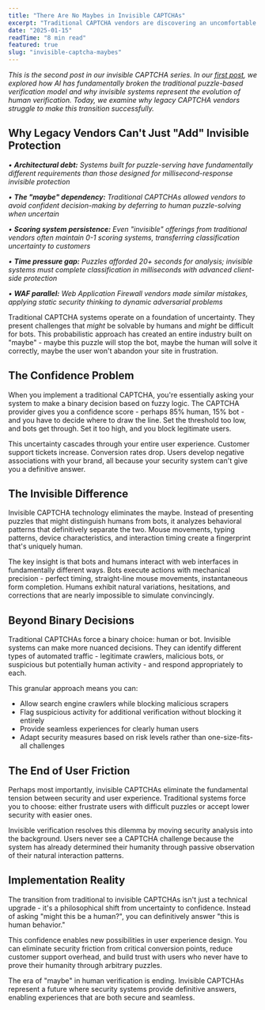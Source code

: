 ```yaml
---
title: "There Are No Maybes in Invisible CAPTCHAs"
excerpt: "Traditional CAPTCHA vendors are discovering an uncomfortable truth: you can't retrofit confidence into systems built for uncertainty."
date: "2025-01-15"
readTime: "8 min read"
featured: true
slug: "invisible-captcha-maybes"
---
```



*This is the second post in our invisible CAPTCHA series. In our [first post](http://link-to-first-blog), we explored how AI has fundamentally broken the traditional puzzle-based verification model and why invisible systems represent the evolution of human verification. Today, we examine why legacy CAPTCHA vendors struggle to make this transition successfully.*



## Why Legacy Vendors Can't Just "Add" Invisible Protection

*• **Architectural debt:** Systems built for puzzle-serving have fundamentally different requirements than those designed for millisecond-response invisible protection*

*• **The "maybe" dependency:** Traditional CAPTCHAs allowed vendors to avoid confident decision-making by deferring to human puzzle-solving when uncertain*

*• **Scoring system persistence:** Even "invisible" offerings from traditional vendors often maintain 0-1 scoring systems, transferring classification uncertainty to customers*

*• **Time pressure gap:** Puzzles afforded 20+ seconds for analysis; invisible systems must complete classification in milliseconds with advanced client-side protection*

*• **WAF parallel:** Web Application Firewall vendors made similar mistakes, applying static security thinking to dynamic adversarial problems*

Traditional CAPTCHA systems operate on a foundation of uncertainty. They present challenges that *might* be solvable by humans and *might* be difficult for bots. This probabilistic approach has created an entire industry built on "maybe" - maybe this puzzle will stop the bot, maybe the human will solve it correctly, maybe the user won't abandon your site in frustration.

## The Confidence Problem

When you implement a traditional CAPTCHA, you're essentially asking your system to make a binary decision based on fuzzy logic. The CAPTCHA provider gives you a confidence score - perhaps 85% human, 15% bot - and you have to decide where to draw the line. Set the threshold too low, and bots get through. Set it too high, and you block legitimate users.

This uncertainty cascades through your entire user experience. Customer support tickets increase. Conversion rates drop. Users develop negative associations with your brand, all because your security system can't give you a definitive answer.

## The Invisible Difference

Invisible CAPTCHA technology eliminates the maybe. Instead of presenting puzzles that might distinguish humans from bots, it analyzes behavioral patterns that definitively separate the two. Mouse movements, typing patterns, device characteristics, and interaction timing create a fingerprint that's uniquely human.

The key insight is that bots and humans interact with web interfaces in fundamentally different ways. Bots execute actions with mechanical precision - perfect timing, straight-line mouse movements, instantaneous form completion. Humans exhibit natural variations, hesitations, and corrections that are nearly impossible to simulate convincingly.

## Beyond Binary Decisions

Traditional CAPTCHAs force a binary choice: human or bot. Invisible systems can make more nuanced decisions. They can identify different types of automated traffic - legitimate crawlers, malicious bots, or suspicious but potentially human activity - and respond appropriately to each.

This granular approach means you can:
- Allow search engine crawlers while blocking malicious scrapers
- Flag suspicious activity for additional verification without blocking it entirely  
- Provide seamless experiences for clearly human users
- Adapt security measures based on risk levels rather than one-size-fits-all challenges

## The End of User Friction

Perhaps most importantly, invisible CAPTCHAs eliminate the fundamental tension between security and user experience. Traditional systems force you to choose: either frustrate users with difficult puzzles or accept lower security with easier ones.

Invisible verification resolves this dilemma by moving security analysis into the background. Users never see a CAPTCHA challenge because the system has already determined their humanity through passive observation of their natural interaction patterns.

## Implementation Reality

The transition from traditional to invisible CAPTCHAs isn't just a technical upgrade - it's a philosophical shift from uncertainty to confidence. Instead of asking "might this be a human?", you can definitively answer "this is human behavior."

This confidence enables new possibilities in user experience design. You can eliminate security friction from critical conversion points, reduce customer support overhead, and build trust with users who never have to prove their humanity through arbitrary puzzles.

The era of "maybe" in human verification is ending. Invisible CAPTCHAs represent a future where security systems provide definitive answers, enabling experiences that are both secure and seamless.
